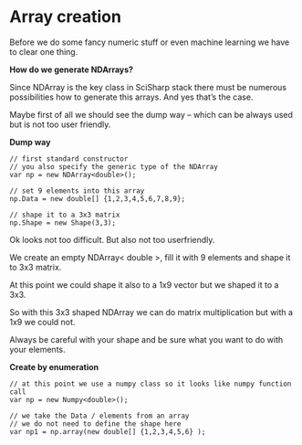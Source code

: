 # Array creation

Before we do some fancy numeric stuff or even machine learning we have to clear one thing. 

**How do we generate NDArrays?**

Since NDArray is the key class in SciSharp stack there must be numerous possibilities how to generate this arrays. And yes that’s the case. 

Maybe first of all we should see the dump way – which can be always used but is not too user friendly.  

**Dump way**

```CSHARP
// first standard constructor
// you also specify the generic type of the NDArray
var np = new NDArray<double>();

// set 9 elements into this array
np.Data = new double[] {1,2,3,4,5,6,7,8,9};

// shape it to a 3x3 matrix 
np.Shape = new Shape(3,3);
```

Ok looks not too difficult. But also not too userfriendly. 

We create an empty NDArray< double >, fill it with 9 elements and shape it to 3x3 matrix. 

At this point we could shape it also to a 1x9 vector but we shaped it to a 3x3. 

So with this 3x3 shaped NDArray we can do matrix multiplication but with a 1x9 we could not.

Always be careful with your shape and be sure what you want to do with your elements. 

**Create by enumeration**

```CSHARP
// at this point we use a numpy class so it looks like numpy function call 
var np = new Numpy<double>();

// we take the Data / elements from an array 
// we do not need to define the shape here
var np1 = np.array(new double[] {1,2,3,4,5,6} );


```